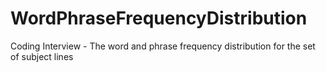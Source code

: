 # WordPhraseFrequencyDistribution
Coding Interview - The word and phrase frequency distribution for the set of subject lines
